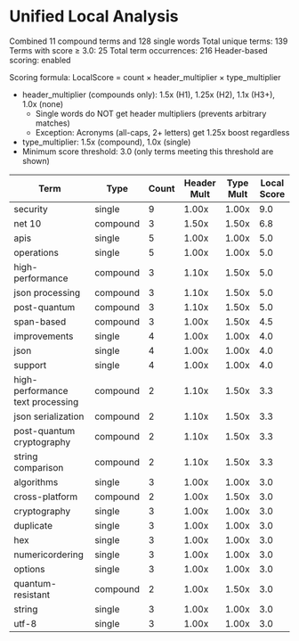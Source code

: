 # Unified Local Analysis

Combined 11 compound terms and 128 single words
Total unique terms: 139
Terms with score ≥ 3.0: 25
Total term occurrences: 216
Header-based scoring: enabled

Scoring formula: LocalScore = count × header_multiplier × type_multiplier
- header_multiplier (compounds only): 1.5x (H1), 1.25x (H2), 1.1x (H3+), 1.0x (none)
  - Single words do NOT get header multipliers (prevents arbitrary matches)
  - Exception: Acronyms (all-caps, 2+ letters) get 1.25x boost regardless
- type_multiplier: 1.5x (compound), 1.0x (single)
- Minimum score threshold: 3.0 (only terms meeting this threshold are shown)

| Term | Type | Count | Header Mult | Type Mult | Local Score |
|------|------|-------|-------------|-----------|-------------|
| security | single | 9 | 1.00x | 1.00x | 9.0 |
| net 10 | compound | 3 | 1.50x | 1.50x | 6.8 |
| apis | single | 5 | 1.00x | 1.00x | 5.0 |
| operations | single | 5 | 1.00x | 1.00x | 5.0 |
| high-performance | compound | 3 | 1.10x | 1.50x | 5.0 |
| json processing | compound | 3 | 1.10x | 1.50x | 5.0 |
| post-quantum | compound | 3 | 1.10x | 1.50x | 5.0 |
| span-based | compound | 3 | 1.00x | 1.50x | 4.5 |
| improvements | single | 4 | 1.00x | 1.00x | 4.0 |
| json | single | 4 | 1.00x | 1.00x | 4.0 |
| support | single | 4 | 1.00x | 1.00x | 4.0 |
| high-performance text processing | compound | 2 | 1.10x | 1.50x | 3.3 |
| json serialization | compound | 2 | 1.10x | 1.50x | 3.3 |
| post-quantum cryptography | compound | 2 | 1.10x | 1.50x | 3.3 |
| string comparison | compound | 2 | 1.10x | 1.50x | 3.3 |
| algorithms | single | 3 | 1.00x | 1.00x | 3.0 |
| cross-platform | compound | 2 | 1.00x | 1.50x | 3.0 |
| cryptography | single | 3 | 1.00x | 1.00x | 3.0 |
| duplicate | single | 3 | 1.00x | 1.00x | 3.0 |
| hex | single | 3 | 1.00x | 1.00x | 3.0 |
| numericordering | single | 3 | 1.00x | 1.00x | 3.0 |
| options | single | 3 | 1.00x | 1.00x | 3.0 |
| quantum-resistant | compound | 2 | 1.00x | 1.50x | 3.0 |
| string | single | 3 | 1.00x | 1.00x | 3.0 |
| utf-8 | single | 3 | 1.00x | 1.00x | 3.0 |
